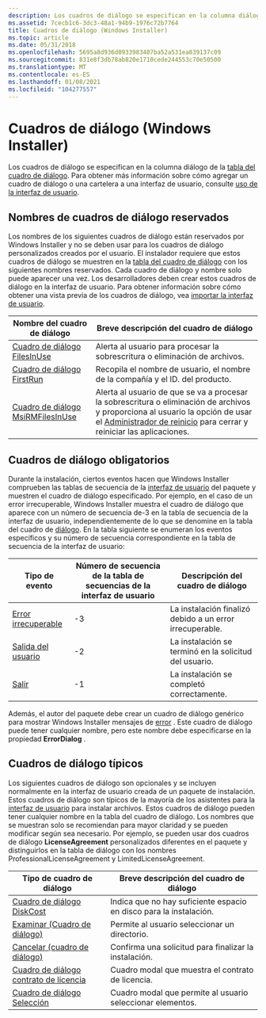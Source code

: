 ```yaml
---
description: Los cuadros de diálogo se especifican en la columna diálogo de la tabla del cuadro de diálogo. Para obtener más información sobre cómo agregar un cuadro de diálogo o una cartelera a una interfaz de usuario, consulte uso de la interfaz de usuario.
ms.assetid: 7cecb1c6-3dc3-48a1-94b9-1976c72b7764
title: Cuadros de diálogo (Windows Installer)
ms.topic: article
ms.date: 05/31/2018
ms.openlocfilehash: 5695a8d936d0933983407ba52a531ea839137c09
ms.sourcegitcommit: 831e8f3db78ab820e1710cede244553c70e50500
ms.translationtype: MT
ms.contentlocale: es-ES
ms.lasthandoff: 01/08/2021
ms.locfileid: "104277557"
---
```

# <a name="dialog-boxes-windows-installer"></a>Cuadros de diálogo (Windows Installer)

Los cuadros de diálogo se especifican en la columna diálogo de la [tabla del cuadro de diálogo](dialog-table.md). Para obtener más información sobre cómo agregar un cuadro de diálogo o una cartelera a una interfaz de usuario, consulte [uso de la interfaz de usuario](using-the-user-interface.md).

## <a name="reserved-dialog-box-names"></a>Nombres de cuadros de diálogo reservados

Los nombres de los siguientes cuadros de diálogo están reservados por Windows Installer y no se deben usar para los cuadros de diálogo personalizados creados por el usuario. El instalador requiere que estos cuadros de diálogo se muestren en la [tabla del cuadro de diálogo](dialog-table.md) con los siguientes nombres reservados. Cada cuadro de diálogo y nombre solo puede aparecer una vez. Los desarrolladores deben crear estos cuadros de diálogo en la interfaz de usuario. Para obtener información sobre cómo obtener una vista previa de los cuadros de diálogo, vea [importar la interfaz de usuario](importing-the-user-interface.md).



| Nombre del cuadro de diálogo                                      | Breve descripción del cuadro de diálogo                                                                                                                                         |
|------------------------------------------------------|-------------------------------------------------------------------------------------------------------------------------------------------------------------------------|
| [Cuadro de diálogo FilesInUse](filesinuse-dialog.md)           | Alerta al usuario para procesar la sobrescritura o eliminación de archivos.                                                                                                                 |
| [Cuadro de diálogo FirstRun](firstrun-dialog.md)               | Recopila el nombre de usuario, el nombre de la compañía y el ID. del producto.                                                                                                                       |
| [Cuadro de diálogo MsiRMFilesInUse](msirmfilesinuse-dialog.md) | Alerta al usuario de que se va a procesar la sobrescritura o eliminación de archivos y proporciona al usuario la opción de usar el [Administrador de reinicio](/windows/desktop/RstMgr/restart-manager-portal) para cerrar y reiniciar las aplicaciones. |



 

## <a name="required-dialog-boxes"></a>Cuadros de diálogo obligatorios

Durante la instalación, ciertos eventos hacen que Windows Installer comprueben las tablas de secuencia de la [interfaz de usuario](using-a-sequence-table.md) del paquete y muestren el cuadro de diálogo especificado. Por ejemplo, en el caso de un error irrecuperable, Windows Installer muestra el cuadro de diálogo que aparece con un número de secuencia de-3 en la tabla de secuencia de la interfaz de usuario, independientemente de lo que se denomine en la tabla del cuadro de [diálogo](dialog-table.md). En la tabla siguiente se enumeran los eventos específicos y su número de secuencia correspondiente en la tabla de secuencia de la interfaz de usuario:



| Tipo de evento                        | Número de secuencia de la tabla de secuencias de la interfaz de usuario | Descripción del cuadro de diálogo                              |
|--------------------------------------|-----------------------------------------------|--------------------------------------------------------|
| [Error irrecuperable](fatalerror-dialog.md) | -3                                            | La instalación finalizó debido a un error irrecuperable.      |
| [Salida del usuario](userexit-dialog.md)     | -2                                            | La instalación se terminó en la solicitud del usuario. |
| [Salir](exit-dialog.md)              | -1                                            | La instalación se completó correctamente.               |



 

Además, el autor del paquete debe crear un cuadro de diálogo genérico para mostrar Windows Installer mensajes de [error](error-dialog.md) . Este cuadro de diálogo puede tener cualquier nombre, pero este nombre debe especificarse en la propiedad **ErrorDialog** .

## <a name="typical-dialog-boxes"></a>Cuadros de diálogo típicos

Los siguientes cuadros de diálogo son opcionales y se incluyen normalmente en la interfaz de usuario creada de un paquete de instalación. Estos cuadros de diálogo son típicos de la mayoría de los asistentes para la [interfaz de usuario](user-interface-wizard-behavior.md) para instalar archivos. Estos cuadros de diálogo pueden tener cualquier nombre en la tabla del cuadro de diálogo. Los nombres que se muestran solo se recomiendan para mayor claridad y se pueden modificar según sea necesario. Por ejemplo, se pueden usar dos cuadros de diálogo **LicenseAgreement** personalizados diferentes en el paquete y distinguirlos en la tabla de diálogo con los nombres ProfessionalLicenseAgreement y LimitedLicenseAgreement.



| Tipo de cuadro de diálogo                                             | Breve descripción del cuadro de diálogo                         |
|-------------------------------------------------------------|---------------------------------------------------------|
| [Cuadro de diálogo DiskCost](diskcost-dialog.md)                  | Indica que no hay suficiente espacio en disco para la instalación. |
| [Examinar (Cuadro de diálogo)](browse-dialog.md)                      | Permite al usuario seleccionar un directorio.                     |
| [Cancelar (cuadro de diálogo)](cancel-dialog.md)                      | Confirma una solicitud para finalizar la instalación.       |
| [Cuadro de diálogo contrato de licencia](licenseagreement-dialog.md) | Cuadro modal que muestra el contrato de licencia.             |
| [Cuadro de diálogo Selección](selection-dialog.md)                | Cuadro modal que permite al usuario seleccionar elementos.            |



 

 

 
